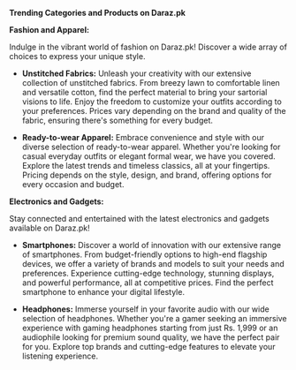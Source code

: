 **Trending Categories and Products on Daraz.pk**

**Fashion and Apparel:**

Indulge in the vibrant world of fashion on Daraz.pk! Discover a wide array of choices to express your unique style.

*   **Unstitched Fabrics:** Unleash your creativity with our extensive collection of unstitched fabrics. From breezy lawn to comfortable linen and versatile cotton, find the perfect material to bring your sartorial visions to life. Enjoy the freedom to customize your outfits according to your preferences. Prices vary depending on the brand and quality of the fabric, ensuring there's something for every budget.

*   **Ready-to-wear Apparel:** Embrace convenience and style with our diverse selection of ready-to-wear apparel. Whether you're looking for casual everyday outfits or elegant formal wear, we have you covered. Explore the latest trends and timeless classics, all at your fingertips. Pricing depends on the style, design, and brand, offering options for every occasion and budget.

**Electronics and Gadgets:**

Stay connected and entertained with the latest electronics and gadgets available on Daraz.pk!

*   **Smartphones:** Discover a world of innovation with our extensive range of smartphones. From budget-friendly options to high-end flagship devices, we offer a variety of brands and models to suit your needs and preferences. Experience cutting-edge technology, stunning displays, and powerful performance, all at competitive prices. Find the perfect smartphone to enhance your digital lifestyle.

*   **Headphones:** Immerse yourself in your favorite audio with our wide selection of headphones. Whether you're a gamer seeking an immersive experience with gaming headphones starting from just Rs. 1,999 or an audiophile looking for premium sound quality, we have the perfect pair for you. Explore top brands and cutting-edge features to elevate your listening experience.